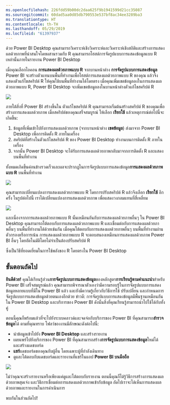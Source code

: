 ```yaml
---
ms.openlocfilehash: 226fdd59b00dc2daa625f9b1941599d21cc35087
ms.sourcegitcommit: 60dad5aa0d85db790553e537bf8ac34ee3289ba3
ms.translationtype: HT
ms.contentlocale: th-TH
ms.lasthandoff: 05/29/2019
ms.locfileid: "61397937"
---
```

ด้วย Power BI Desktop คุณสามารถวิเคราะห์เชิงวิเคราะห์และวิเคราะห์เชิงสถิติและสร้างการแสดงผลด้วยภาพที่น่าสนใจโดยผสานรวมกับ R คุณสามารถโฮสต์การจัดรูปแบบการแสดงข้อมูลแบบ R เหล่านั้นภายในรายงาน Power BI Desktop

เมื่อคุณเลือกไอคอน **การแสดงผลด้วยภาพแบบ R** จากบานหน้าต่าง **การจัดรูปแบบการแสดงข้อมูล** Power BI จะสร้างตัวแทนบนพื้นที่ทำงานเพื่อโฮสต์การแสดงผลด้วยภาพแบบ R ของคุณ แล้วจึงแสดงตัวแก้ไขสคริปต์ R ให้คุณใช้บนพื้นที่ทำงานได้โดยตรง เมื่อคุณเพิ่มเขตข้อมูลลงในการแสดงผลด้วยภาพแบบ R, Power BI Desktop จะเพิ่มเขตข้อมูลลงในบานหน้าต่างตัวแก้ไขสคริปต์ R

![](media/3-11h-r-visual-integration/3-11h_1.png)

ภายใต้สิ่งที่ Power BI สร้างขึ้นใน ตัวแก้ไขสคริปต์ R คุณสามารถเริ่มต้นสร้างสคริปต์ R ของคุณเพื่อสร้างการแสดงผลด้วยภาพ เมื่อสคริปต์ของคุณเสร็จสมบูรณ์ ให้เลือก **เรียกใช้** แล้วเหตุการณ์ต่อไปนี้จะเกิดขึ้น:

1. ข้อมูลที่เพิ่มเข้าไปยังการแสดงผลด้วยภาพ (จากบานหน้าต่าง **เขตข้อมูล**) ส่งมาจาก Power BI Desktop เพื่อการติดตั้ง R ภายในเครื่อง
2. สคริปต์ที่สร้างในตัวแก้ไขสคริปต์ R ของ Power BI Desktop ทำงานบนการติดตั้ง R ภายในเครื่อง
3. จากนั้น Power BI Desktop จะได้รับการแสดงผลด้วยภาพกลับมาจากการติดตั้ง R และแสดงบนพื้นที่ทำงาน

ทั้งหมดเกิดขึ้นค่อนข้างรวดเร็วและผลจะปรากฏในการจัดรูปแบบการแสดงข้อมูล**การแสดงผลด้วยภาพแบบ R** บนพื้นที่ทำงาน

![](media/3-11h-r-visual-integration/3-11h_2.png)

คุณสามารถเปลี่ยนแปลงการแสดงผลด้วยภาพแบบ R โดยการปรับสคริปต์ R แล้วจึงเลือก **เรียกใช้** อีกครั้ง ในรูปต่อไปนี้ เราได้เปลี่ยนแปลงการแสดงผลด้วยภาพ เพื่อแสดงวงกลมแทนที่สี่เหลี่ยม

![](media/3-11h-r-visual-integration/3-11h_3.png)

และเนื่องจากการแสดงผลด้วยภาพแบบ R นั้นเหมือนกันกับการแสดงผลด้วยภาพอื่นๆ ใน Power BI Desktop คุณสามารถโต้ตอบกับการแสดงผลด้วยภาพแบบ R และเชื่อมต่อกับการแสดงผลด้วยภาพอื่นๆ บนพื้นที่ทำงานได้ด้วยเช่นกัน เมื่อคุณโต้ตอบกับการแสดงผลด้วยภาพอื่นๆ บนพื้นที่ทำงานผ่านตัวกรองหรือการเน้น การแสดงผลด้วยภาพแบบ R จะตอบสนองเหมือนการแสดงผลด้วยภาพ Power BI อื่นๆ โดยอัตโนมัติโดยไม่จำเป็นต้องปรับสคริปต์ R

ซึ่งเป็นวิธีที่ยอดเยี่ยมในการใช้พลังของ R โดยตรงใน Power BI Desktop

## <a name="next-steps"></a>ขั้นตอนถัดไป
**ยินดีด้วย!** คุณได้เรียนรู้ส่วน**การจัดรูปแบบการแสดงข้อมูล**ของหลักสูตร**การเรียนรู้ตามคำแนะนำ**สำหรับ Power BI เสร็จสมบูรณ์แล้ว คุณสามารถพิจารณาตัวเองว่ามีความรอบรู้ในการจัดรูปแบบการแสดงข้อมูลหลายแบบที่มีใน Power BI แล้ว และยังมีความรู้เกี่ยวกับวิธีการใช้ ปรับเปลี่ยน และกำหนดการจัดรูปแบบการแสดงข้อมูลด้วยตนเองอีกด้วย ข่าวดี: การจัดรูปแบบการแสดงข้อมูลมีพื้นฐานเหมือนกันใน Power BI Desktop และบริการของ Power BI ดังนั้นสิ่งที่คุณเรียนรู้สามารถนำไปใช้ได้กับทั้งคู่

ตอนนี้คุณก็พร้อมแล้วที่จะไปยังระบบคลาวด์และจดจ่อกับบริการของ Power BI ที่คุณสามารถ**สำรวจข้อมูล**ได้ ตามที่คุณทราบ โฟลว์ของงานมีลักษณะดังต่อไปนี้:

* นำข้อมูลเข้าไปยัง **Power BI Desktop** และสร้างรายงาน
* เผยแพร่ไปยังบริการของ Power BI ที่คุณสามารถสร้าง**การจัดรูปแบบการแสดงข้อมูล**ใหม่ได้ และสร้างแดชบอร์ด
* **แชร์**แดชบอร์ดของคุณกับผู้อื่น โดยเฉพาะผู้ที่กำลังเดินทาง
* ดูและโต้ตอบกับแดชบอร์ดและรายงานที่แชร์ในแอป **Power BI บนมือถือ**

![](media/3-11h-r-visual-integration/c0a1_1.png)

ไม่ว่าคุณจะสร้างรายงานหรือเพียงแค่ดูและโต้ตอบกับรายงาน ตอนนี้คุณก็ได้รู้วิธีการสร้างการแสดงผลด้วยภาพสุดเจ๋ง และวิธีการเชื่อมต่อการแสดงผลด้วยภาพเข้ากับข้อมูล ถัดไปเราจะได้เห็นการแสดงผลด้วยภาพและรายงานในการดำเนินการ

พบกันในส่วนถัดไป!

